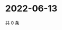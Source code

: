 # 2022-06-13

共 0 条

<!-- BEGIN WEIBO -->
<!-- 最后更新时间 Mon Jun 13 2022 04:16:53 GMT+0800 (China Standard Time) -->

<!-- END WEIBO -->
